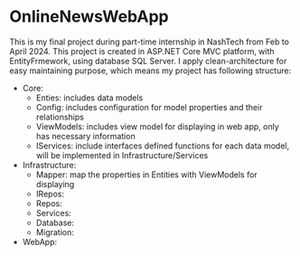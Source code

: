 # OnlineNewsWebApp 
This is my final project during part-time internship in NashTech from Feb to April 2024.
This project is created in ASP.NET Core MVC platform, with EntityFrmework, using database SQL Server.
I apply clean-architecture for easy maintaining purpose, which means my project has following structure:
- Core:
  + Enties: includes data models
  + Config: includes configuration for model properties and their relationships
  + ViewModels: includes view model for displaying in web app, only has necessary information
  + IServices: include interfaces defined functions for each data model, will be implemented in Infrastructure/Services
- Infrastructure:
  + Mapper: map the properties in Entities with ViewModels for displaying
  + IRepos:
  + Repos:
  + Services:
  + Database:
  + Migration:
- WebApp:
